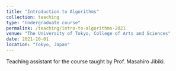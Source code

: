 ```yaml
---
title: "Introduction to Algorithms"
collection: teaching
type: "Undergraduate course"
permalink: /teaching/intro-to-algorithms-2021
venue: "The University of Tokyo, College of Arts and Sciences"
date: 2021-10-01
location: "Tokyo, Japan"
---
```


Teaching assistant for the course taught by Prof. Masahiro Jibiki.